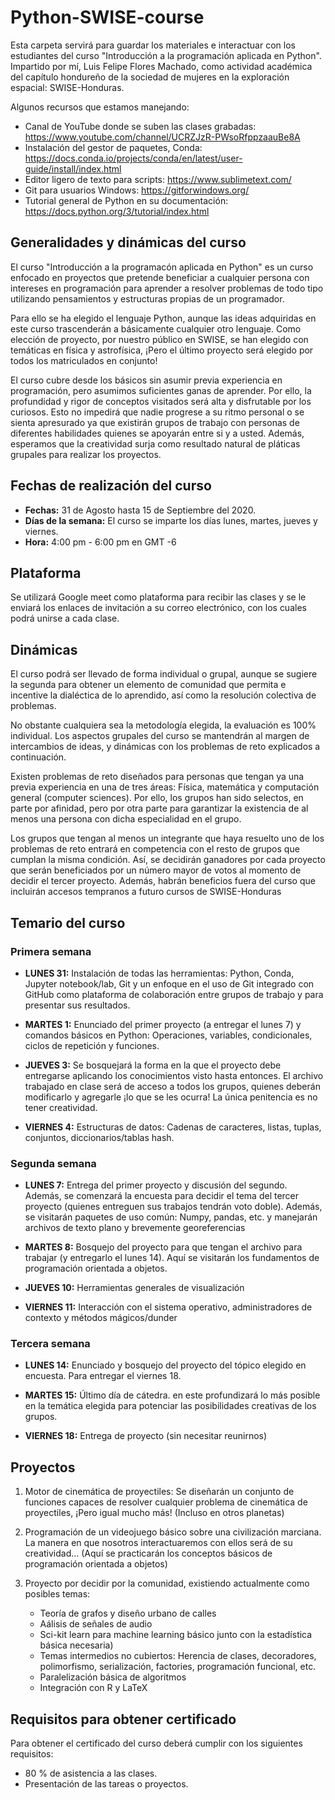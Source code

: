 # Python-SWISE-course
Esta carpeta servirá para guardar los materiales e interactuar con los estudiantes del curso "Introducción a la programación aplicada en Python". Impartido por mí, Luis Felipe Flores Machado, como actividad académica del capítulo hondureño de la sociedad de mujeres en la exploración espacial: SWISE-Honduras. 

Algunos recursos que estamos manejando:
* Canal de YouTube donde se suben las clases grabadas: https://www.youtube.com/channel/UCRZJzR-PWsoRfppzaauBe8A
* Instalación del gestor de paquetes, Conda: https://docs.conda.io/projects/conda/en/latest/user-guide/install/index.html
* Editor ligero de texto para scripts: https://www.sublimetext.com/
* Git para usuarios Windows: https://gitforwindows.org/
* Tutorial general de Python en su documentación: https://docs.python.org/3/tutorial/index.html

## Generalidades y dinámicas del curso
El curso "Introducción a la programacón aplicada en Python" es un curso enfocado en proyectos que pretende beneficiar a cualquier persona con intereses en programación para aprender a resolver problemas de todo tipo utilizando pensamientos y estructuras propias de un programador.

Para ello se ha elegido el lenguaje Python, aunque las ideas adquiridas en este curso trascenderán a básicamente cualquier otro lenguaje. Como elección de proyecto, por nuestro público en SWISE, se han elegido con temáticas en física y astrofísica, ¡Pero el último proyecto será elegido por todos los matriculados en conjunto! 

El curso cubre desde los básicos sin asumir previa experiencia en programación, pero asumimos suficientes ganas de aprender. Por ello, la profundidad y rigor de conceptos visitados será alta y disfrutable por los curiosos. Esto no impedirá que nadie progrese a su ritmo personal o se sienta apresurado ya que existirán grupos de trabajo con personas de diferentes habilidades quienes se apoyarán entre si y a usted. Además, esperamos que la creatividad surja como resultado natural de pláticas grupales para realizar los proyectos.

## Fechas de realización del curso
* **Fechas:** 31 de Agosto hasta 15 de Septiembre del 2020.
* **Días de la semana:** El curso se imparte los días lunes, martes, jueves y viernes.
* **Hora:** 4:00 pm - 6:00 pm en GMT -6

## Plataforma
Se utilizará Google meet como plataforma para recibir las clases y se le enviará los enlaces de invitación a su correo electrónico, con los cuales podrá unirse a cada clase.

## Dinámicas
El curso podrá ser llevado de forma individual o grupal, aunque se sugiere la segunda para obtener un elemento de comunidad que permita e incentive la dialéctica de lo aprendido, así como la resolución colectiva de problemas. 

No obstante cualquiera sea la metodología elegida, la evaluación es 100% individual. Los aspectos grupales del curso se mantendrán al margen de intercambios de ideas, y dinámicas con los problemas de reto explicados a continuación.

Existen problemas de reto diseñados para personas que tengan ya una previa experiencia en una de tres áreas: Física, matemática y computación general (computer sciences). Por ello, los grupos han sido selectos, en parte por afinidad, pero por otra parte para garantizar la existencia de al menos una persona con dicha especialidad en el grupo. 

Los grupos que tengan al menos un integrante que haya resuelto uno de los problemas de reto entrará en competencia con el resto de grupos que cumplan la misma condición. Así, se decidirán ganadores por cada proyecto que serán beneficiados por un número mayor de votos al momento de decidir el tercer proyecto. Además, habrán beneficios fuera del curso que incluirán accesos tempranos a futuro cursos de SWISE-Honduras

## Temario del curso
### Primera semana
* **LUNES 31:** Instalación de todas las herramientas: Python, Conda, Jupyter notebook/lab, Git y un enfoque en el uso de Git integrado con GitHub como plataforma de colaboración entre grupos de trabajo y para presentar sus resultados.

* **MARTES 1:** Enunciado del primer proyecto (a entregar el lunes 7) y comandos básicos en Python: Operaciones, variables, condicionales, ciclos de repetición y funciones.

* **JUEVES 3:** Se bosquejará la forma en la que el proyecto debe entregarse aplicando los conocimientos visto hasta entonces. El archivo trabajado en clase será de acceso a todos los grupos, quienes deberán modificarlo y agregarle ¡lo que se les ocurra! La única penitencia es no tener creatividad.

* **VIERNES 4:** Estructuras de datos: Cadenas de caracteres, listas, tuplas, conjuntos, diccionarios/tablas hash.

### Segunda semana 
* **LUNES 7:** Entrega del primer proyecto y discusión del segundo. Además, se comenzará la encuesta para decidir el tema del tercer proyecto (quienes entreguen sus trabajos tendrán voto doble). Además, se visitarán paquetes de uso común: Numpy, pandas, etc. y manejarán archivos de texto plano y brevemente georeferencias

* **MARTES 8:** Bosquejo del proyecto para que tengan el archivo para trabajar (y entregarlo el lunes 14). Aquí se visitarán los fundamentos de programación orientada a objetos.

* **JUEVES 10:** Herramientas generales de visualización

* **VIERNES 11:** Interacción con el sistema operativo, administradores de contexto y métodos mágicos/dunder 

### Tercera semana
* **LUNES 14:** Enunciado y bosquejo del proyecto del tópico elegido en encuesta. Para entregar el viernes 18.

* **MARTES 15:** Último día de cátedra. en este profundizará lo más posible en la temática elegida para potenciar las posibilidades creativas de los grupos.

* **VIERNES 18:** Entrega de proyecto (sin necesitar reunirnos)

## Proyectos
1) Motor de cinemática de proyectiles: Se diseñarán un conjunto de funciones capaces de resolver cualquier problema de cinemática de proyectiles, ¡Pero igual mucho más! (Incluso en otros planetas)

2) Programación de un videojuego básico sobre una civilización marciana. La manera en que nosotros interactuaremos con ellos será de su creatividad... (Aquí se practicarán los conceptos básicos de programación orientada a objetos)

3) Proyecto por decidir por la comunidad, existiendo actualmente como posibles temas:
	* Teoría de grafos y diseño urbano de calles
	* Aálisis de señales de audio
	* Sci-kit learn para machine learning básico junto con la estadística básica necesaria)
	* Temas intermedios no cubiertos: Herencia de clases, decoradores, polimorfismo, serialización, factories, programación funcional, etc.
	* Paralelización básica de algoritmos
	* Integración con R y LaTeX

## Requisitos para obtener certificado
Para obtener el certificado del curso deberá cumplir con los siguientes requisitos:
- 80 % de asistencia a las clases.
- Presentación de las tareas o proyectos.

